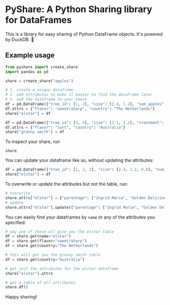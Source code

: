 # PyShare: A Python Sharing library for DataFrames

This is a library for easy sharing of Python DataFrame objects. It's powered by DuckDB. 🦆

## Example usage

```python
from pyshare import create_share
import pandas as pd

share = create_share("apples")

# 1. create a unique dataframe
# 2. add attributes to make it easier to find the dataframe later
# 3. add the dataframe to your share
df = pd.DataFrame({"tree_id": [1, 2], "size": [2.4, 1.2], "num_apples": [234, 123], "harvest": ["plentiful", "sparse"]})
df.attrs = {"flavor": "sweet/sharp", "country": "The Netherlands"}
share["elstar"] = df

df = pd.DataFrame({"tree_id": [3, 4], "size": [3.1, 2.2], "treatment": ["irrigated", "non-irrigated"], "bud_percentage": [93.1, 87.3]})
df.attrs = {"flavor": "tart", "country": "Australia"}
share["granny smith"] = df
```

To inspect your share, run
```
share
```

You can update your dataframe like so, without updating the attributes:

```python
df = pd.DataFrame({"tree_id": [1, 2, 3], "size": [2.4, 1.2, 0.8], "num_apples": [234, 123, 40], "harvest": ["plentiful", "sparse", "baby"]})
share["elstar"] = df
```

To overwrite or update the attributes but not the table, run:

```python
# overwrite
share.attrs["elstar"] = {"parentage": ["Ingrid Marie", "Golden Delicious"]}
# update
share.attrs["elstar"].update({"parentage": ["Ingrid Marie", "Golden Delicious"]})
```

You can easily find your dataframes by `name` or any of the attributes you specified:

```python
# any one of these wll give you the elstar table
df = share.get(name="elstar")
df = share.get(flavor="sweet/sharp")
df = share.get(country="The Netherlands")

# this will get you the granny smith table
df = share.get(country="Australia")

# get just the attributes for the elstar dataframe
share["elstar"].attrs

# get a table of all attributes
share.df()
```

Happy sharing!
